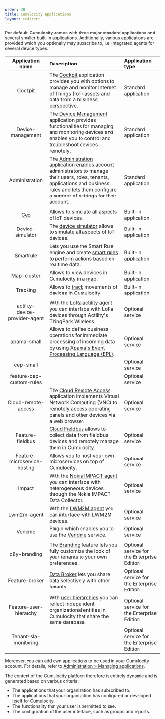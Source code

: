 ```yaml
---
order: 30
title: Cumulocity applications
layout: redirect
---
```



Per default, Cumulocity comes with three major standard applications and several smaller built-in applications. Additionally, various applications are provided which you optionally may subscribe to, i.e. integrated agents for several device types.


|Application name|Description|Application type
|:---:|:---|:---|
|Cockpit|The [Cockpit](/guides/users-guide/cockpit) application provides you with options to manage and monitor Internet of Things (IoT) assets and data from a business perspective.|Standard application
|Device-management|The [Device Management](/guides/users-guide/device-management) application provides functionalities for managing and monitoring devices and enables you to control and troubleshoot devices remotely.|Standard application
|Administration|The [Administration](/guides/users-guide/administration) application enables account administrators to manage their users, roles, tenants, applications and business rules and lets them configure a number of settings for their account. |Standard application
|||
|[Cep](/guides/event-language)|Allows to simulate all aspects of IoT devices.|Built-in application
|Device-simulator|The [device simulator](/guides/users-guide/device-management#simulator) allows to simulate all aspects of IoT devices.|Built-in application
|Smartrule| Lets you use the Smart Rule engine and create [smart rules]((/guides/users-guide/cockpit#smart-rules)) to perform actions based on realtime data. |Built-in application
|Map-cluster| Allows to view devices in Cumulocity in a [map](/guides/users-guide/users-guide/device-management/#map).|Built-in application
|Tracking|Allows to [track]((/guides/users-guide/users-guide/device-management/#tracking)) movements of devices in Cumulocity.|Built-in application
|||
|actility-device-provider-agent|With the [LoRa actility agent]((/guides/users-guide/optional-services#lora)) you can interface with LoRa devices through Actility's ThingPark Wireless.|Optional service
|apama-small|Allows to define business operations for immediate processing of incoming data by using [Apama's Event Processing Language (EPL)](/guides/apama).|Optional service
|cep-small||Optional service
|feature-cep-custom-rules||Optional service
|Cloud-remote-access|The [Cloud Remote Access](/guides/users-guide/optional-services/cloud-remote-access) application implements Virtual Network Computing (VNC) to remotely access operating panels and other devices via a web browser.|Optional service
|Feature-fieldbus|[Cloud Fieldbus](/guides/users-guide/optional-services/cloud-fieldbus) allows to collect data from fieldbus devices and remotely manage them in Cumulocity.|Optional service
|Feature-microservice-hosting|Allows you to host your own microservices on top of Cumulocity.|Optional service
|Impact|With the [Nokia IMPACT agent]((/guides/users-guide/optional-services#lora)) you can interface with heterogeneous devices through the Nokia IMPACT Data Collector.|Optional service
|Lwm2m-agent|With the [LWM2M agent]((/guides/users-guide/optional-services#lora)) you can interface with LWM2M devices.|Optional service
|Vendme|Plugin which enables you to use the [Vendme](http://www.vendme.net/) service. |Optional service
|||
|c8y-branding|The [Branding](/guides/users-guide/enterprise-edition/branding) feature lets you fully customize the look of your tenants to your own preferences. |Optional service for the Enterprise Edition
|Feature-broker|[Data Broker](/guides/users-guide/enterprise-edition/data-broker) lets you share data selectively with other tenants. |Optional service for the Enterprise Edition
|Feature-user-hierarchy|With [user hierarchies](/guides/users-guide/enterprise-edition/user-hierarchies) you can reflect independent organizational entities in Cumulocity that share the same database.|Optional service for the Enterprise Edition
|Tenant-sla-monitoring| |Optional service for the Enterprise Edition


Moreover, you can add own applications to be used in your Cumulocity account. For details, refer to [Administration > Managing applications](/guides/users-guide/administration/managing-applications).

The content of the Cumulocity platform therefore is entirely dynamic and is generated based on various criteria:

* The applications that your organization has subscribed to.
* The applications that your organization has configured or developed itself for Cumulocity.
* The functionality that your user is permitted to see.
* The configuration of the user interface, such as groups and reports.